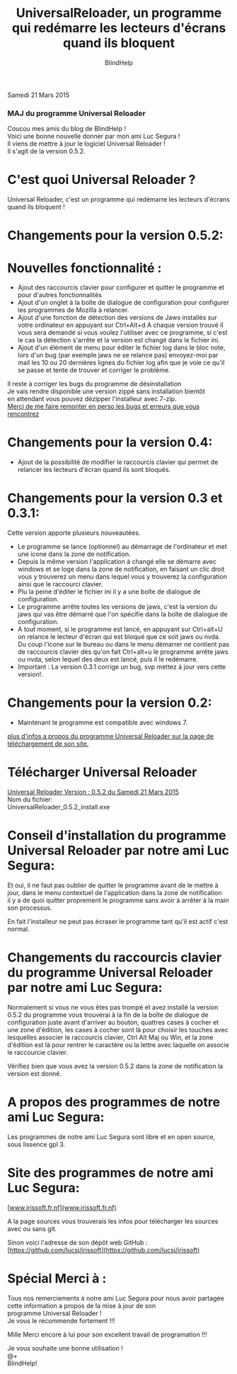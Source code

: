 ﻿---
title: UniversalReloader, un programme qui redémarre les lecteurs d'écrans quand ils bloquent
layout: post
author: BlindHelp
---

<footer>Samedi 21 Mars 2015</footer>

### MAJ du programme Universal Reloader ###

Coucou mes amis du blog de BlindHelp !   
Voici une bonne nouvelle donner par mon ami Luc Segura !     
Il viens de mettre à jour le logiciel Universal Reloader !    
Il s'agit de la version 0.5.2.     

# C'est quoi Universal Reloader ? #
Universal Reloader, c'est un programme qui redémarre les lecteurs d'écrans quand ils bloquent !     

# Changements pour la version 0.5.2: #
# Nouvelles fonctionnalité : #
- Ajout des raccourcis clavier pour configurer et quitter le programme et pour d'autres fonctionnalités
- Ajout d'un onglet à la boîte de dialogue de configuration pour configurer les
programmes de Mozilla à relancer.
- Ajout d'une fonction de détection des versions de Jaws installés sur votre ordinateur en appuyant sur Ctrl+Alt+d
A chaque version trouvé il vous sera demandé si vous voulez l'utiliser avec ce
programme, si c'est le cas la détection s'arrête et la version est changé dans
le fichier ini.
- Ajout d'un élément de menu pour éditer le fichier log dans le bloc note, lors
d'un bug (par exemple jaws ne se relance pas) envoyez-moi par mail les  10 ou 20
dernières lignes du fichier log afin que je voie ce qu'il se passe et tente de
trouver et corriger le problème.  

Il reste à corriger les bugs du programme de désinstallation  
Je vais rendre disponible une version zippé sans installation bientôt  
en attendant vous pouvez dézipper l'installeur avec 7-zip.  
[Merci de me faire remonter en perso les bugs et erreurs que vous rencontrez](mailto:lucsj@free.fr)

# Changements pour la version 0.4: #
- Ajout de la possibilité de modifier le raccourcis clavier qui permet de relancer les lecteurs d'écran quand ils sont bloqués.

# Changements pour la version 0.3 et 0.3.1: #
Cette version apporte plusieurs nouveautées.

- Le programme se lance (optionnel) au démarrage de l'ordinateur et met une icone dans la zone de notification.
- Depuis la même version l'application à changé elle se démarre avec windows et se loge dans la zone de notification, en faisant un clic droit vous y trouverez un menu dans lequel vous y trouverez la configuration ainsi que le raccourci clavier.
- Plu la peine d'éditer le fichier ini il y a une boîte de dialogue de configuration.
- Le programme arrête toutes les versions de jaws, c'est la version du jaws qui vas être démarré que l'on spécifie dans la boîte de dialogue de configuration.
- A tout moment, si le programme est lancé, en appuyant sur Ctrl+alt+U on relance le lecteur d'écran qui est bloqué que ce soit jaws ou nvda.  
Du coup l'icone sur le bureau ou dans le menu démarrer ne contient pas de raccourcis clavier dès qu'on fait Ctrl+alt+u le programme arrête jaws ou nvda, selon lequel des deux est lancé, puis il le redémarre.
- Important : La version 0.3.1 corrige un bug, svp mettez à jour vers cette version!.

# Changements pour la version 0.2: #

- Maintenant le programme est compatible avec windows 7.

[plus d'infos a propos du programme Universal Reloader sur la page de téléchargement de son site.](http://irissoft.tuxfamily.org/download.html)

# Télécharger Universal Reloader #
[Universal Reloader Version : 0.5.2 du Samedi 21 Mars 2015](http://irissoft.tuxfamily.org/dl/UniversalReloader_0.5.2_install.exe)            
 Nom du fichier:  
UniversalReloader_0.5.2_install.exe  

# Conseil d'installation du programme Universal Reloader par notre ami Luc Segura: #
Et oui, il ne faut pas oublier de quitter le programme avant de le mettre à jour, dans le menu contextuel de l'application dans la zone de notification  
il y a de quoi quitter proprement le programme sans avoir à arrêter à la main son processus.  

En fait l'installeur ne peut pas écraser le programme tant qu'il est actif c'est normal.  

# Changements du raccourcis clavier du programme Universal Reloader par notre ami Luc Segura: #
Normalement si vous ne vous êtes pas trompé et avez installé la version 0.5.2 du programme vous trouverai à la fin de la boîte de dialogue de configuration juste avant d'arriver au bouton, quattres cases à cocher et une zone d'édition, les cases à cocher sont là pour choisir les touches avec lesquelles associer le raccourcis clavier, Ctrl Alt Maj ou Win, et la zone d'édition est là pour rentrer le caractère ou la lettre avec laquelle on associe le raccourcie clavier.  

Vérifiez bien que vous avez la version 0.5.2 dans la zone de notification la version est donné.  

# A propos des programmes de notre ami Luc Segura: #
Les programmes de notre ami Luc Segura sont libre et en open source, sous lissence gpl 3.
 
# Site des programmes de notre ami Luc Segura: #
[www.irissoft.fr.nf](www.irissoft.fr.nf)

A la page sources vous trouverais les infos pour télécharger les sources avec ou 
sans git.  

Sinon voici l'adresse de son dépôt web GitHub :
[https://github.com/lucsj/irissoft](https://github.com/lucsj/irissoft)

# Spécial Merci à : #
Tous nos remerciements à notre ami Luc Segura pour nous avoir partagée cette information a propos de la mise à jour de son  
programme Universal Reloader !  
Je vous le recommende fortement !!!  

Mille Merci encore à lui pour son excellent travail de programation !!!  

Je vous souhaite une bonne utilisation !  
@+  
BlindHelp!  